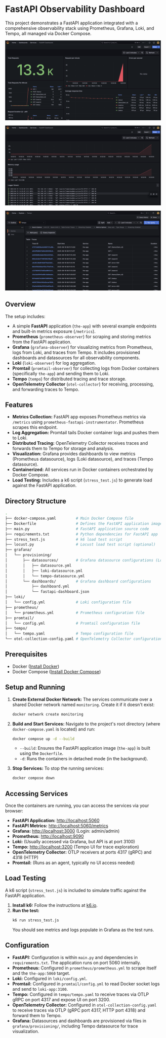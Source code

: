 # FastAPI Observability Dashboard

This project demonstrates a FastAPI application integrated with a comprehensive observability stack using Prometheus, Grafana, Loki, and Tempo, all managed via Docker Compose.

![Screenshot 1](https://github.com/dimasyotama/fastapi-observability-dashboard/blob/master/Screenshot%202025-04-19%20at%2014.53.18.png)

![Screenshot 2](https://github.com/dimasyotama/fastapi-observability-dashboard/blob/master/Screenshot%202025-04-19%20at%2014.53.25.png)

![Screenshot 3](https://github.com/dimasyotama/fastapi-observability-dashboard/blob/master/Screenshot%202025-08-19%20at%2008.11.47.png)


## Overview

The setup includes:
* A simple **FastAPI** application (`the-app`) with several example endpoints and built-in metrics exposure (`/metrics`).
* **Prometheus** (`prometheus-observer`) for scraping and storing metrics from the FastAPI application.
* **Grafana** (`grafana-observer`) for visualizing metrics from Prometheus, logs from Loki, and traces from Tempo. It includes provisioned dashboards and datasources for all observability components.
* **Loki** (`loki-observer`) for log aggregation.
* **Promtail** (`promtail-observer`) for collecting logs from Docker containers (specifically `the-app`) and sending them to Loki.
* **Tempo** (`tempo`) for distributed tracing and trace storage.
* **OpenTelemetry Collector** (`otel-collector`) for receiving, processing, and forwarding traces to Tempo.

## Features

* **Metrics Collection:** FastAPI app exposes Prometheus metrics via `/metrics` using `prometheus-fastapi-instrumentator`. Prometheus scrapes this endpoint.
* **Log Aggregation:** Promtail tails Docker container logs and pushes them to Loki.
* **Distributed Tracing:** OpenTelemetry Collector receives traces and forwards them to Tempo for storage and analysis.
* **Visualization:** Grafana provides dashboards to view metrics (Prometheus datasource), logs (Loki datasource), and traces (Tempo datasource).
* **Containerized:** All services run in Docker containers orchestrated by Docker Compose.
* **Load Testing:** Includes a k6 script (`stress_test.js`) to generate load against the FastAPI application.

## Directory Structure
```bash
.
├── docker-compose.yaml         # Main Docker Compose file
├── Dockerfile                  # Defines the FastAPI application image (implied)
├── main.py                     # FastAPI application source code
├── requirements.txt            # Python dependencies for FastAPI app
├── stress_test.js              # k6 load test script
├── locust.py                   # Locust load test script (optional)
├── grafana/
│   └── provisioning/
│       ├── datasources/        # Grafana datasource configurations (Loki, Prometheus, Tempo)
│       │   ├── datasource.yml
│       │   ├── loki-datasource.yml
│       │   └── tempo-datasource.yml
│       └── dashboards/         # Grafana dashboard configurations
│           ├── dashboard.yml
│           └── fastapi-dashboard.json
├── loki/
│   └── config.yml              # Loki configuration file
├── prometheus/
│   └── prometheus.yml          # Prometheus configuration file
├── promtail/
│   └── config.yml              # Promtail configuration file
├── tempo/
│   └── tempo.yaml              # Tempo configuration file
└── otel-collection-config.yaml # OpenTelemetry Collector configuration
```
## Prerequisites

* Docker ([Install Docker](https://docs.docker.com/engine/install/))
* Docker Compose ([Install Docker Compose](https://docs.docker.com/compose/install/))

## Setup and Running

1.  **Create External Docker Network:**
    The services communicate over a shared Docker network named `monitoring`. Create it if it doesn't exist:
    ```bash
    docker network create monitoring
    ```

2.  **Build and Start Services:**
    Navigate to the project's root directory (where `docker-compose.yaml` is located) and run:
    ```bash
    docker compose up -d --build
    ```
    * `--build`: Ensures the FastAPI application image (`the-app`) is built using the `Dockerfile`.
    * `-d`: Runs the containers in detached mode (in the background).

3.  **Stop Services:**
    To stop the running services:
    ```bash
    docker compose down
    ```

## Accessing Services

Once the containers are running, you can access the services via your browser:

* **FastAPI Application:** [http://localhost:5060](http://localhost:5060) 
* **FastAPI Metrics:** [http://localhost:5060/metrics](http://localhost:5060/metrics)
* **Grafana:** [http://localhost:3000](http://localhost:3000) (Login: admin/admin) 
* **Prometheus:** [http://localhost:9090](http://localhost:9090) 
* **Loki:** (Usually accessed via Grafana, but API is at port 3100) 
* **Tempo:** [http://localhost:3200](http://localhost:3200) (Tempo UI for trace exploration)
* **OpenTelemetry Collector:** OTLP receivers at ports 4317 (gRPC) and 4318 (HTTP)
* **Promtail:** (Runs as an agent, typically no UI access needed) 

## Load Testing

A k6 script (`stress_test.js`) is included to simulate traffic against the FastAPI application.

1.  **Install k6:** Follow the instructions at [k6.io](https://k6.io/docs/getting-started/installation/).
2.  **Run the test:**
    ```bash
    k6 run stress_test.js
    ```
    You should see metrics and logs populate in Grafana as the test runs.

## Configuration

* **FastAPI:** Configuration is within `main.py` and dependencies in `requirements.txt`. The application runs on port 5060 internally.
* **Prometheus:** Configured in `prometheus/prometheus.yml` to scrape itself and the `the-app:5060` target.
* **Loki:** Configured in `loki/config.yml`.
* **Promtail:** Configured in `promtail/config.yml` to read Docker socket logs and send to `loki-app:3100`.
* **Tempo:** Configured in `tempo/tempo.yaml` to receive traces via OTLP gRPC on port 4317 and expose UI on port 3200.
* **OpenTelemetry Collector:** Configured in `otel-collection-config.yaml` to receive traces via OTLP (gRPC port 4317, HTTP port 4318) and forward them to Tempo.
* **Grafana:** Datasources and dashboards are provisioned via files in `grafana/provisioning/`, including Tempo datasource for trace visualization.
